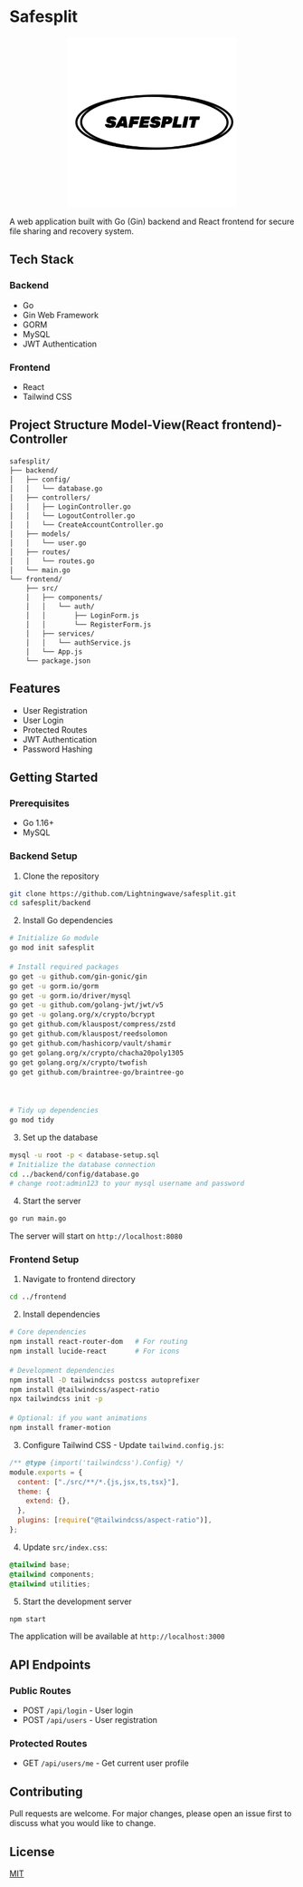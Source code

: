 # Safesplit

<p align="center">
  <img src="/frontend/public/safesplit-logo.png" alt="Safesplit Logo" width="300"/>
</p>

A web application built with Go (Gin) backend and React frontend for secure file sharing and recovery system.

## Tech Stack

### Backend

- Go
- Gin Web Framework
- GORM
- MySQL
- JWT Authentication

### Frontend

- React
- Tailwind CSS

## Project Structure Model-View(React frontend)-Controller

```
safesplit/
├── backend/
│   ├── config/
│   │   └── database.go
│   ├── controllers/
│   │   ├── LoginController.go
│   │   └── LogoutController.go
│   │   └── CreateAccountController.go
│   ├── models/
│   │   └── user.go
│   ├── routes/
│   │   └── routes.go
│   └── main.go
└── frontend/
    ├── src/
    │   ├── components/
    │   │   └── auth/
    │   │       ├── LoginForm.js
    │   │       └── RegisterForm.js
    │   ├── services/
    │   │   └── authService.js
    │   └── App.js
    └── package.json
```

## Features

- User Registration
- User Login
- Protected Routes
- JWT Authentication
- Password Hashing

## Getting Started

### Prerequisites

- Go 1.16+
- MySQL

### Backend Setup

1. Clone the repository

```bash
git clone https://github.com/Lightningwave/safesplit.git
cd safesplit/backend
```

2. Install Go dependencies

```bash
# Initialize Go module
go mod init safesplit

# Install required packages
go get -u github.com/gin-gonic/gin
go get -u gorm.io/gorm
go get -u gorm.io/driver/mysql
go get -u github.com/golang-jwt/jwt/v5
go get -u golang.org/x/crypto/bcrypt
go get github.com/klauspost/compress/zstd
go get github.com/klauspost/reedsolomon
go get github.com/hashicorp/vault/shamir
go get golang.org/x/crypto/chacha20poly1305
go get golang.org/x/crypto/twofish
go get github.com/braintree-go/braintree-go



# Tidy up dependencies
go mod tidy
```

3. Set up the database

```bash
mysql -u root -p < database-setup.sql
# Initialize the database connection
cd ../backend/config/database.go
# change root:admin123 to your mysql username and password
```

4. Start the server

```bash
go run main.go
```

The server will start on `http://localhost:8080`

### Frontend Setup

1. Navigate to frontend directory

```bash
cd ../frontend
```

2. Install dependencies

```bash
# Core dependencies
npm install react-router-dom   # For routing
npm install lucide-react       # For icons

# Development dependencies
npm install -D tailwindcss postcss autoprefixer
npm install @tailwindcss/aspect-ratio
npx tailwindcss init -p

# Optional: if you want animations
npm install framer-motion
```

3. Configure Tailwind CSS - Update `tailwind.config.js`:

```javascript
/** @type {import('tailwindcss').Config} */
module.exports = {
  content: ["./src/**/*.{js,jsx,ts,tsx}"],
  theme: {
    extend: {},
  },
  plugins: [require("@tailwindcss/aspect-ratio")],
};
```

4. Update `src/index.css`:

```css
@tailwind base;
@tailwind components;
@tailwind utilities;
```

5. Start the development server

```bash
npm start
```

The application will be available at `http://localhost:3000`

## API Endpoints

### Public Routes

- POST `/api/login` - User login
- POST `/api/users` - User registration

### Protected Routes

- GET `/api/users/me` - Get current user profile

## Contributing

Pull requests are welcome. For major changes, please open an issue first to discuss what you would like to change.

## License

[MIT](https://choosealicense.com/licenses/mit/)
